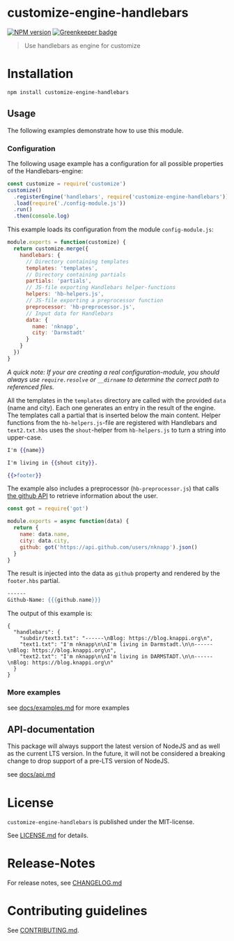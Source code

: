 # customize-engine-handlebars 

[![NPM version](https://img.shields.io/npm/v/customize-engine-handlebars.svg)](https://npmjs.com/package/customize-engine-handlebars)
[![Greenkeeper badge](https://badges.greenkeeper.io/bootprint/customize-engine-handlebars.svg)](https://greenkeeper.io/)

> Use handlebars as engine for customize


# Installation

```
npm install customize-engine-handlebars
```

## Usage

The following examples demonstrate how to use this module.

### Configuration

The following usage example has a configuration for all possible properties
of the Handlebars-engine:

```js
const customize = require('customize')
customize()
  .registerEngine('handlebars', require('customize-engine-handlebars'))
  .load(require('./config-module.js'))
  .run()
  .then(console.log)
```

This example loads its configuration from the module `config-module.js`:

```js
module.exports = function(customize) {
  return customize.merge({
    handlebars: {
      // Directory containing templates
      templates: 'templates',
      // Directory containing partials
      partials: 'partials',
      // JS-file exporting Handlebars helper-functions
      helpers: 'hb-helpers.js',
      // JS-file exporting a preprocessor function
      preprocessor: 'hb-preprocessor.js',
      // Input data for Handlebars
      data: {
        name: 'nknapp',
        city: 'Darmstadt'
      }
    }
  })
}

```


*A quick note: If your are creating a real configuration-module, you should always
use `require.resolve` or `__dirname` to determine the correct path to referenced files.*

All the templates in the `templates` directory are called with the provided `data` (name and city).
Each one generates an entry in the result of the engine. The templates call a partial that is
inserted below the main content. Helper functions from the `hb-helpers.js`-file are registered
with Handlebars and `text2.txt.hbs` uses the `shout`-helper from `hb-helpers.js` to turn a
string into upper-case.

```hbs
I'm {{name}}

I'm living in {{shout city}}.

{{>footer}}
```


The example also includes a preprocessor (`hb-preprocessor.js`) that calls
[the github API](https://developer.github.com/v3/users/#get-a-single-user)
to retrieve information about the user.

```js
const got = require('got')

module.exports = async function(data) {
  return {
    name: data.name,
    city: data.city,
    github: got('https://api.github.com/users/nknapp').json()
  }
}

```


The result is injected into the data as `github` property and rendered by
the `footer.hbs` partial.

```hbs
------
Github-Name: {{{github.name}}}
```


The output of this example is:

```
{
  "handlebars": {
    "subdir/text3.txt": "------\nBlog: https://blog.knappi.org\n",
    "text1.txt": "I'm nknapp\n\nI'm living in Darmstadt.\n\n------\nBlog: https://blog.knappi.org\n",
    "text2.txt": "I'm nknapp\n\nI'm living in DARMSTADT.\n\n------\nBlog: https://blog.knappi.org\n"
  }
}
```

### More examples

see [docs/examples.md](docs/examples.md) for more examples

## API-documentation

This package will always support the latest version of NodeJS and as well as the current LTS version.
In the future, it will not be considered a breaking change to drop support of a pre-LTS version of NodeJS.

see [docs/api.md](docs/api.md)

# License

`customize-engine-handlebars` is published under the MIT-license.

See [LICENSE.md](LICENSE.md) for details.


# Release-Notes
 
For release notes, see [CHANGELOG.md](CHANGELOG.md)
 
# Contributing guidelines

See [CONTRIBUTING.md](CONTRIBUTING.md).